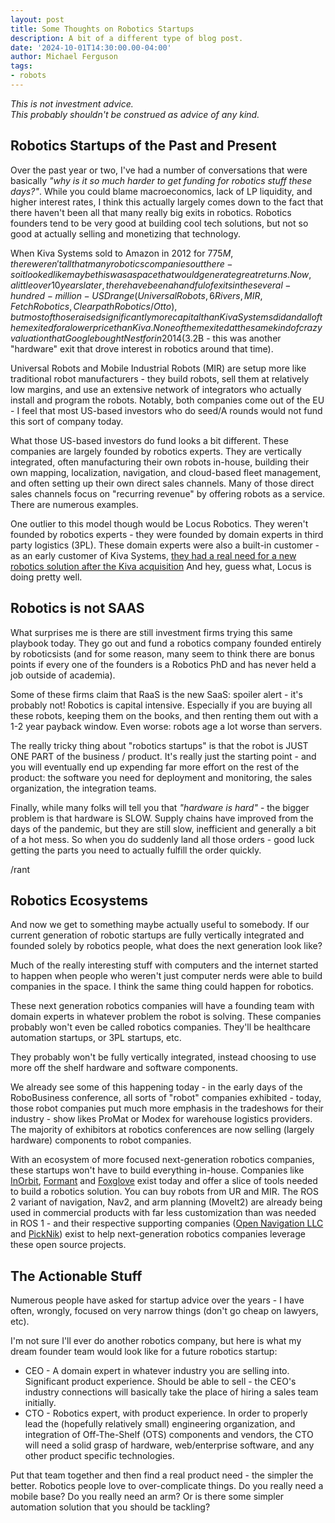 ```yaml
---
layout: post
title: Some Thoughts on Robotics Startups
description: A bit of a different type of blog post.
date: '2024-10-01T14:30:00.00-04:00'
author: Michael Ferguson
tags:
- robots
---
```


<i>This is not investment advice. <br>
This probably shouldn't be construed as advice of any kind.</i>

## Robotics Startups of the Past and Present

Over the past year or two, I've had a number of conversations that were basically
<i>"why is it so much harder to get funding for robotics stuff these days?"</i>.
While you could blame macroeconomics, lack of LP liquidity, and higher interest
rates, I think this actually largely comes down to the fact that there haven't
been all that many really big exits in robotics. Robotics founders tend to be
very good at building cool tech solutions, but not so good at actually selling
and monetizing that technology.

When Kiva Systems sold to Amazon in 2012 for $775M, there weren't all that many robotics
companies out there - so it looked like maybe this was a space that would generate
great returns. Now, a little over 10 years later, there have been a handful of exits
in the several-hundred-million-USD range (Universal Robots, 6Rivers, MIR, Fetch Robotics, Clearpath Robotics / Otto),
but most of those raised significantly more capital than Kiva Systems did and all of them
exited for a lower price than Kiva. None of them exited at the same kind of crazy
valuation that Google bought Nest for in 2014 ($3.2B - this was another "hardware"
exit that drove interest in robotics around that time).

Universal Robots and Mobile Industrial Robots (MIR) are setup more like traditional robot
manufacturers - they build robots, sell them at relatively low margins, and use an extensive
network of integrators who actually install and program the robots. Notably, both companies
come out of the EU - I feel that most US-based investors who do seed/A rounds would not
fund this sort of company today.

What those US-based investors do fund looks a bit different. These companies are largely
founded by robotics experts. They are vertically integrated, often manufacturing their own
robots in-house, building their own mapping, localization, navigation, and cloud-based
fleet management, and often setting up their own direct sales channels. Many of those
direct sales channels focus on "recurring revenue" by offering robots as a service.
There are numerous examples.

One outlier to this model though would be Locus Robotics. They weren't founded by robotics
experts - they were founded by domain experts in third party logistics (3PL). These domain
experts were also a built-in customer - as an early customer of Kiva Systems, [they had a 
real need for a new robotics solution after the Kiva acquisition](https://spectrum.ieee.org/locus-robotics-warehouse-automation-robots)
And hey, guess what, Locus is doing pretty well.

## Robotics is not SAAS

What surprises me is there are still investment firms trying this same playbook today.
They go out and fund a robotics company founded entirely by roboticsists (and for some
reason, many seem to think there are bonus points if every one of the founders is a 
Robotics PhD and has never held a job outside of academia).

Some of these firms claim that RaaS is the new SaaS: spoiler alert - it's probably not!
Robotics is capital intensive. Especially if you are buying all these robots, keeping them
on the books, and then renting them out with a 1-2 year payback window. Even worse:
robots age a lot worse than servers.

The really tricky thing about "robotics startups" is that the robot is JUST ONE PART
of the business / product.
It's really just the starting point - and you will eventually end up expending
far more effort on the rest of the product: the software you need for deployment and
monitoring, the sales organization, the integration teams.

Finally, while many folks will tell you that <i>"hardware is hard"</i> - the bigger problem is that
hardware is SLOW. Supply chains have improved from the days of the pandemic, but
they are still slow, inefficient and generally a bit of a hot mess. So when you do suddenly
land all those orders - good luck getting the parts you need to actually fulfill the order
quickly.

/rant

## Robotics Ecosystems

And now we get to something maybe actually useful to somebody. If our current generation of
robotic startups are fully vertically integrated and founded solely by robotics people,
what does the next generation look like?

Much of the really interesting stuff with computers and the internet started to happen when
people who weren't just computer nerds were able to build companies in the space. I
think the same thing could happen for robotics.

These next generation robotics companies will have a founding team with domain experts
in whatever problem the robot is solving. These companies probably won't even be called
robotics companies. They'll be healthcare automation startups, or 3PL startups, etc.

They probably won't be fully vertically integrated, instead choosing to use more off
the shelf hardware and software components.

We already see some of this happening today - in the early days of the RoboBusiness
conference, all sorts of "robot" companies exhibited - today, those robot companies
put much more emphasis in the tradeshows for their industry - show likes ProMat
or Modex for warehouse logistics
providers. The majority of exhibitors at robotics conferences are now selling
(largely hardware) components to robot companies.

With an ecosystem of more focused next-generation robotics companies, these startups
won't have to build everything in-house. Companies like
[InOrbit](https://www.inorbit.ai/),
[Formant](https://formant.io/) and
[Foxglove](https://foxglove.dev/)
exist today and offer a slice of tools needed to build a robotics solution. You can buy
robots from UR and MIR. The ROS 2 variant of navigation, Nav2, and arm planning (MoveIt2)
are already being used in 
commercial products with far less customization than was needed in ROS 1 - and their 
respective supporting  companies ([Open Navigation LLC](https://www.opennav.org/) and
[PickNik](https://picknik.ai/)) exist to help next-generation 
robotics companies leverage these open source projects.

## The Actionable Stuff

Numerous people have asked for startup advice over the years - I have often, wrongly,
focused on very narrow things (don't go cheap on lawyers, etc).

I'm not sure I'll ever do another robotics company, but here is what my dream
founder team would look like for a future robotics startup:

 * CEO - A domain expert in whatever industry you are selling into. Significant
   product experience. Should be able to sell - the CEO's industry connections
   will basically take the place of hiring a sales team initially.
 * CTO - Robotics expert, with product experience. In order to properly lead
   the (hopefully relatively small) engineering organization, and integration
   of Off-The-Shelf (OTS) components and vendors, the CTO will need a solid grasp
   of hardware, web/enterprise software, and any other product specific technologies.

Put that team together and then find a real product need - the simpler the better.
Robotics people love to over-complicate things. Do you really need a mobile base?
Do you really need an arm? Or is there some simpler automation solution that you
should be tackling?
